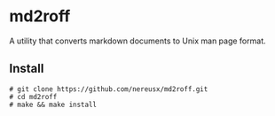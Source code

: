 # md2roff

A utility that converts markdown documents to Unix man page format.

## Install
```
# git clone https://github.com/nereusx/md2roff.git
# cd md2roff
# make && make install
```
